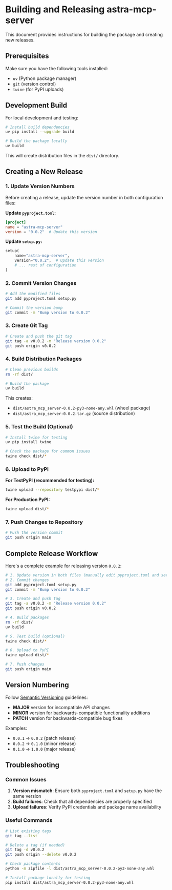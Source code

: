 # Building and Releasing astra-mcp-server

This document provides instructions for building the package and creating new releases.

## Prerequisites

Make sure you have the following tools installed:
- `uv` (Python package manager)
- `git` (version control)
- `twine` (for PyPI uploads)

## Development Build

For local development and testing:

```bash
# Install build dependencies
uv pip install --upgrade build

# Build the package locally
uv build
```

This will create distribution files in the `dist/` directory.

## Creating a New Release

### 1. Update Version Numbers

Before creating a release, update the version number in both configuration files:

**Update `pyproject.toml`:**
```toml
[project]
name = "astra-mcp-server"
version = "0.0.2"  # Update this version
```

**Update `setup.py`:**
```python
setup(
    name="astra-mcp-server",
    version="0.0.2",  # Update this version
    # ... rest of configuration
)
```

### 2. Commit Version Changes

```bash
# Add the modified files
git add pyproject.toml setup.py

# Commit the version bump
git commit -m "Bump version to 0.0.2"
```

### 3. Create Git Tag

```bash
# Create and push the git tag
git tag -a v0.0.2 -m "Release version 0.0.2"
git push origin v0.0.2
```

### 4. Build Distribution Packages

```bash
# Clean previous builds
rm -rf dist/

# Build the package
uv build
```

This creates:
- `dist/astra_mcp_server-0.0.2-py3-none-any.whl` (wheel package)
- `dist/astra_mcp_server-0.0.2.tar.gz` (source distribution)

### 5. Test the Build (Optional)

```bash
# Install twine for testing
uv pip install twine

# Check the package for common issues
twine check dist/*
```

### 6. Upload to PyPI

**For TestPyPI (recommended for testing):**
```bash
twine upload --repository testpypi dist/*
```

**For Production PyPI:**
```bash
twine upload dist/*
```

### 7. Push Changes to Repository

```bash
# Push the version commit
git push origin main
```

## Complete Release Workflow

Here's a complete example for releasing version `0.0.2`:

```bash
# 1. Update version in both files (manually edit pyproject.toml and setup.py)
# 2. Commit changes
git add pyproject.toml setup.py
git commit -m "Bump version to 0.0.2"

# 3. Create and push tag
git tag -a v0.0.2 -m "Release version 0.0.2"
git push origin v0.0.2

# 4. Build packages
rm -rf dist/
uv build

# 5. Test build (optional)
twine check dist/*

# 6. Upload to PyPI
twine upload dist/*

# 7. Push changes
git push origin main
```

## Version Numbering

Follow [Semantic Versioning](https://semver.org/) guidelines:
- **MAJOR** version for incompatible API changes
- **MINOR** version for backwards-compatible functionality additions
- **PATCH** version for backwards-compatible bug fixes

Examples:
- `0.0.1` → `0.0.2` (patch release)
- `0.0.2` → `0.1.0` (minor release)
- `0.1.0` → `1.0.0` (major release)

## Troubleshooting

### Common Issues

1. **Version mismatch**: Ensure both `pyproject.toml` and `setup.py` have the same version
2. **Build failures**: Check that all dependencies are properly specified
3. **Upload failures**: Verify PyPI credentials and package name availability

### Useful Commands

```bash
# List existing tags
git tag --list

# Delete a tag (if needed)
git tag -d v0.0.2
git push origin --delete v0.0.2

# Check package contents
python -m zipfile -l dist/astra_mcp_server-0.0.2-py3-none-any.whl

# Install package locally for testing
pip install dist/astra_mcp_server-0.0.2-py3-none-any.whl
```
